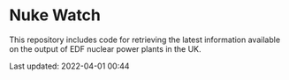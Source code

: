# Nuke Watch

This repository includes code for retrieving the latest information available on the output of EDF nuclear power plants in the UK.

Last updated: 2022-04-01 00:44